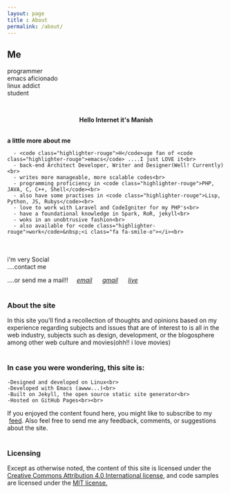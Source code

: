 ```yaml
---
layout: page
title : About
permalink: /about/
---
```


<h2>Me</h2>
<p>programmer<br>emacs aficionado<br>linux addict<br>student<br></p>
<br>
<center><p ><strong><span class="manual">Hello Internet it's</span> Manish</strong></p></center>
<br>
<div class="manual-post">
  <div class="manual manual-title">
  <strong>a little more about me</strong>
  </div>
<p>  <div class="manual-content">

      
      - <code class="highlighter-rouge">H</code>uge fan of <code class="highlighter-rouge">emacs</code> ....I just LOVE it<br>
      - back-end Architect Developer, Writer and Designer(Well! Currently)<br>
      - writes more manageable, more scalable codes<br>
      - programming proficiency in <code class="highlighter-rouge">PHP, JAVA, C, C++, Shell</code><br>
      - also have some practises in <code class="highlighter-rouge">Lisp, Python, JS, Rubys</code><br>
      - love to work with Laravel and CodeIgniter for my PHP's<br>
      - have a foundational knowledge in Spark, RoR, jekyll<br>
      - woks in an unobtrusive fashion<br>
      - also available for <code class="highlighter-rouge">work</code>&nbsp;<i class="fa fa-smile-o"></i><br>



  </div><br><br>
  i'm very Social<br>
  ....contact me&nbsp; &nbsp;
  <a href="http://github.com/manishmarahatta"><i class="fa fa-github"></i></a>&nbsp; &nbsp; &nbsp;
  <a href="http://facebook.com/manish.biohazard"><i class="fa fa-facebook"></i></a>&nbsp; &nbsp; &nbsp;
  <a href="http://twitter.com/MMarahatta"><i class="fa fa-twitter"></i></a>&nbsp; &nbsp; &nbsp;
  <a href="http://instagram.com/marahattamanish"><i class="fa fa-instagram"></i></a>&nbsp; &nbsp; &nbsp;
  <a href="https://plus.google.com/+ManishMarahatta"><i class="fa fa-google-plus"></i></a>&nbsp; &nbsp; &nbsp;
  <a href="https://np.linkedin.com/in/manish-marahatta-137591b5"><i class="fa fa-linkedin"></i></a>&nbsp; &nbsp; &nbsp;
  <a href="https://www.pinterest.com/manishmarahatta"><i class="fa fa-pinterest"></i></a>&nbsp; &nbsp; &nbsp;
  <a href="https://www.tumblr.com/blog/mmarahatta"><i class="fa fa-tumblr"></i></a>&nbsp; &nbsp; &nbsp;
  <a href="https://medium.com/@manishmarahatta"><i class="fa fa-medium"></i></a>&nbsp; &nbsp; &nbsp;
  <a href="#"><i class="fa fa-key"></i></a>&nbsp; &nbsp; &nbsp;
  <a href="https://www.coinbase.com/manishmarahatta"><i class="fa fa-bitcoin"></i></a>&nbsp; &nbsp; &nbsp;<br>



  ....or send me a mail!!&nbsp; &nbsp; &nbsp;<a href="mailto:me@manishmarahatta.com.np"><i class="fa fa-envelope">email</i></a>&nbsp; &nbsp; &nbsp;
  <a href="mailto:manishmarahatta1996@gmail.com"><i class="fa fa-envelope">gmail</i></a>&nbsp; &nbsp; &nbsp;
  <a href="mailto:marahattamanish1996@live.com"><i class="fa fa-envelope">live</i></a>&nbsp; &nbsp; &nbsp;<br><br>
<h3>About the site</h3>

In this site you’ll find a recollection of thoughts and opinions based on my experience regarding subjects and issues that are of interest to is all in the web industry, subjects such as design, development, or the blogosphere among other web culture and movies(ohh!! i love movies)<br><br>

<h3>In case you were wondering, this site is:</h3>

    -Designed and developed on Linux<br>
    -Developed with Emacs (awww...)<br>
    -Built on Jekyll, the open source static site generator<br>
    -Hosted on GitHub Pages<br><br>

If you enjoyed the content found here, you might like to subscribe to my <i class="fa fa-feed"></i>&nbsp;<a href="/feed.xml">feed</a>. Also feel free to send me any feedback, comments, or suggestions about the site.<br><br>

<h3>Licensing</h3>

Except as otherwise noted, the content of this site is licensed under the<a href="https://creativecommons.org/licenses/by/4.0/"> Creative Commons Attribution 4.0 International license</a>, and code samples are licensed under the <a href="/LICENSE.txt">MIT license.</a>
</p>
</div>
